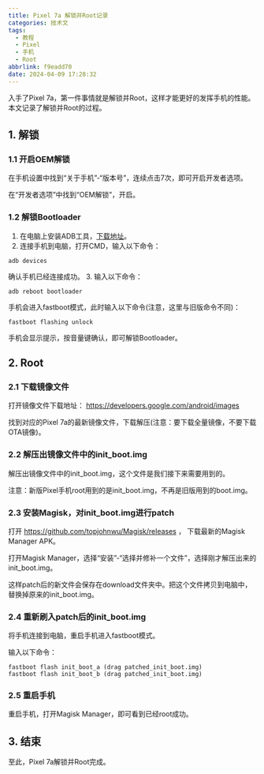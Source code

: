 ```yaml
---
title: Pixel 7a 解锁并Root记录
categories: 技术文
tags:
  - 教程
  - Pixel
  - 手机
  - Root
abbrlink: f9eadd70
date: 2024-04-09 17:28:32
---
```


入手了Pixel 7a，第一件事情就是解锁并Root，这样才能更好的发挥手机的性能。
本文记录了解锁并Root的过程。

## 1. 解锁

### 1.1 开启OEM解锁

在手机设置中找到“关于手机”-“版本号”，连续点击7次，即可开启开发者选项。

在“开发者选项”中找到“OEM解锁”，开启。

### 1.2 解锁Bootloader

1. 在电脑上安装ADB工具，[下载地址](https://developer.android.com/studio/releases/platform-tools)。
2. 连接手机到电脑，打开CMD，输入以下命令：
```shell
adb devices
```
确认手机已经连接成功。
3. 输入以下命令：
```shell
adb reboot bootloader
```

手机会进入fastboot模式，此时输入以下命令(注意，这里与旧版命令不同)：
```shell
fastboot flashing unlock
```

手机会显示提示，按音量键确认，即可解锁Bootloader。

## 2. Root

### 2.1 下载镜像文件

打开镜像文件下载地址：
https://developers.google.com/android/images

找到对应的Pixel 7a的最新镜像文件，下载解压(注意：要下载全量镜像，不要下载OTA镜像)。

### 2.2 解压出镜像文件中的init_boot.img

解压出镜像文件中的init_boot.img，这个文件是我们接下来需要用到的。

注意：新版Pixel手机root用到的是init_boot.img，不再是旧版用到的boot.img。

### 2.3 安装Magisk，对init_boot.img进行patch

打开 https://github.com/topjohnwu/Magisk/releases ，
下载最新的Magisk Manager APK。

打开Magisk Manager，选择“安装”-“选择并修补一个文件”，选择刚才解压出来的init_boot.img。

这样patch后的新文件会保存在download文件夹中。把这个文件拷贝到电脑中，替换掉原来的init_boot.img。

### 2.4 重新刷入patch后的init_boot.img

将手机连接到电脑，重启手机进入fastboot模式。

输入以下命令：
```shell
fastboot flash init_boot_a (drag patched_init_boot.img)
fastboot flash init_boot_b (drag patched_init_boot.img)
```

### 2.5 重启手机

重启手机，打开Magisk Manager，即可看到已经root成功。

## 3. 结束

至此，Pixel 7a解锁并Root完成。









